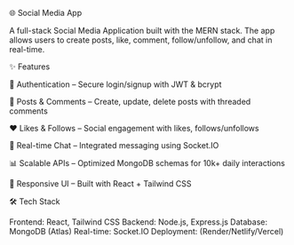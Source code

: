 🌐 Social Media App

A full-stack Social Media Application built with the MERN stack. The app allows users to create posts, like, comment, follow/unfollow, and chat in real-time.

✨ Features

🔑 Authentication – Secure login/signup with JWT & bcrypt

📝 Posts & Comments – Create, update, delete posts with threaded comments

❤️ Likes & Follows – Social engagement with likes, follows/unfollows

💬 Real-time Chat – Integrated messaging using Socket.IO

📊 Scalable APIs – Optimized MongoDB schemas for 10k+ daily interactions

🎨 Responsive UI – Built with React + Tailwind CSS

🛠️ Tech Stack

Frontend: React, Tailwind CSS
Backend: Node.js, Express.js
Database: MongoDB (Atlas)
Real-time: Socket.IO
Deployment: (Render/Netlify/Vercel)
